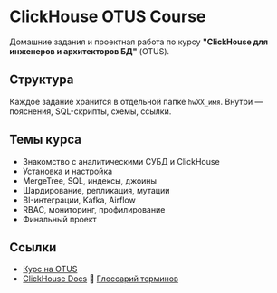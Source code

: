 # ClickHouse OTUS Course

Домашние задания и проектная работа по курсу **"ClickHouse для инженеров и архитекторов БД"** (OTUS).

## Структура

Каждое задание хранится в отдельной папке `hwXX_имя`. Внутри — пояснения, SQL-скрипты, схемы, ссылки.



## Темы курса

- Знакомство с аналитическими СУБД и ClickHouse
- Установка и настройка
- MergeTree, SQL, индексы, джоины
- Шардирование, репликация, мутации
- BI-интеграции, Kafka, Airflow
- RBAC, мониторинг, профилирование
- Финальный проект

## Ссылки

- [Курс на OTUS](https://otus.ru)
- [ClickHouse Docs](https://clickhouse.com/docs)
📘 [Глоссарий терминов](docs/GLOSSARY.md)
